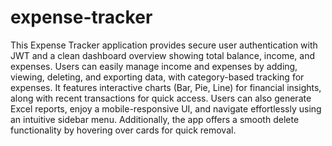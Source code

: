 # expense-tracker
This Expense Tracker application provides secure user authentication with JWT and a clean dashboard overview showing total balance, income, and expenses. Users can easily manage income and expenses by adding, viewing, deleting, and exporting data, with category-based tracking for expenses. It features interactive charts (Bar, Pie, Line) for financial insights, along with recent transactions for quick access. Users can also generate Excel reports, enjoy a mobile-responsive UI, and navigate effortlessly using an intuitive sidebar menu. Additionally, the app offers a smooth delete functionality by hovering over cards for quick removal.
